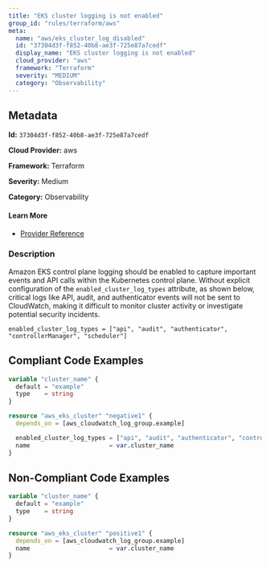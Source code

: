 ```yaml
---
title: "EKS cluster logging is not enabled"
group_id: "rules/terraform/aws"
meta:
  name: "aws/eks_cluster_log_disabled"
  id: "37304d3f-f852-40b8-ae3f-725e87a7cedf"
  display_name: "EKS cluster logging is not enabled"
  cloud_provider: "aws"
  framework: "Terraform"
  severity: "MEDIUM"
  category: "Observability"
---
```

## Metadata

**Id:** `37304d3f-f852-40b8-ae3f-725e87a7cedf`

**Cloud Provider:** aws

**Framework:** Terraform

**Severity:** Medium

**Category:** Observability

#### Learn More

 - [Provider Reference](https://registry.terraform.io/providers/hashicorp/aws/latest/docs/resources/eks_cluster#enabled_cluster_log_types)

### Description

 Amazon EKS control plane logging should be enabled to capture important events and API calls within the Kubernetes control plane. Without explicit configuration of the `enabled_cluster_log_types` attribute, as shown below, critical logs like API, audit, and authenticator events will not be sent to CloudWatch, making it difficult to monitor cluster activity or investigate potential security incidents.

```
enabled_cluster_log_types = ["api", "audit", "authenticator", "controllerManager", "scheduler"]
```



## Compliant Code Examples
```tf
variable "cluster_name" {
  default = "example"
  type    = string
}

resource "aws_eks_cluster" "negative1" {
  depends_on = [aws_cloudwatch_log_group.example]

  enabled_cluster_log_types = ["api", "audit", "authenticator", "controllerManager", "scheduler"]
  name                      = var.cluster_name
}

```
## Non-Compliant Code Examples
```tf
variable "cluster_name" {
  default = "example"
  type    = string
}

resource "aws_eks_cluster" "positive1" {
  depends_on = [aws_cloudwatch_log_group.example]
  name                      = var.cluster_name
}

```